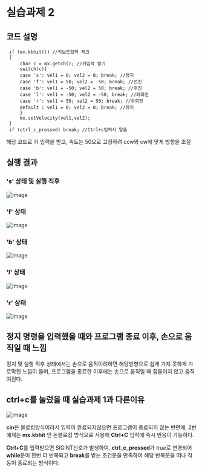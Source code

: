 # 실습과제 2

## 코드 설명

     if (mx.kbhit()) //키보드입력 체크
     {
         char c = mx.getch(); //키입력 받기
         switch(c){
         case 's': vel1 = 0; vel2 = 0; break; //정지
         case 'f': vel1 = 50; vel2 = -50; break; //전진
         case 'b': vel1 = -50; vel2 = 50; break; //후진
         case 'l': vel1 = -50; vel2 = -50; break; //좌회전
         case 'r': vel1 = 50; vel2 = 50; break; //우회전
         default : vel1 = 0; vel2 = 0; break; //정지
         }
         mx.setVelocity(vel1,vel2);
     }
     if (ctrl_c_pressed) break; //Ctrl+c입력시 탈출

해당 코드로 키 입력을 받고, 속도는 50으로 고정하려 ccw와 cw에 맞게 방향을 조절

## 실행 결과

### 's' 상태 및 실행 직후
![image](https://github.com/user-attachments/assets/ee2af0de-6cf0-4ed0-b0be-1f825a4a1378)

### 'f' 상태
![image](https://github.com/user-attachments/assets/691b0f3f-7a79-4aa1-8a4d-b64c14ed6fd8)

### 'b' 상태
![image](https://github.com/user-attachments/assets/62cfcc9a-5f74-4c04-a52b-34da89953324)

### 'l' 상태
![image](https://github.com/user-attachments/assets/28abff5a-3712-4c6e-b764-616cad67f047)

### 'r' 상태
![image](https://github.com/user-attachments/assets/a4e3f869-04a8-47f6-bfd9-4cab88fc30e6)

## 정지 명령을 입력했을 때와 프로그램 종료 이후, 손으로 움직일 때 느낌

정지 및 실행 직후 상태에서는 손으로 움직이려하면 해당방향으로 쉽게 가지 못하게 가로막힌 느낌이 들며,
프로그램을 종료한 이후에는 손으로 움직일 때 힘들이지 않고 움직여진다.

## ctrl+c를 눌렀을 때 실습과제 1과 다른이유

![image](https://github.com/user-attachments/assets/3cffd617-1c07-4960-b972-e86da63a08cd)

**cin**은 블로킹방식이라서 입력이 완료되지않으면 프로그램이 종료되지 않는 반면에, 2번 예제는 **mx.kbhit**
인 논블로킹 방식으로 사용해 **Ctrl+C** 입력에 즉시 반응이 가능하다.

**Ctrl+C**를 입력받으면 SIGINT신호가 발생하여, **ctrl_c_pressed**가 *true*로 변경되어 **while**문이 한번 
더 반복되고 **break**를 받는 조건문을 만족하여 해당 반복문을 떠나 작동이 종료되는 방식이다.
